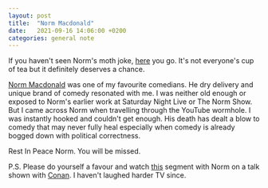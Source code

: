 ```yaml
---
layout: post
title:  "Norm Macdonald"
date:   2021-09-16 14:06:00 +0200
categories: general note
---
```

If you haven't seen Norm's moth joke, [here](https://www.youtube.com/watch?v=YxD3pT8C9-A) you go. It's not everyone's cup of tea but it definitely deserves a chance.

[Norm Macdonald](https://en.wikipedia.org/wiki/Norm_Macdonald) was one of my favourite comedians. He dry delivery and unique brand of comedy resonated with me. I was neither old enough or exposed to Norm's earlier work at Saturday Night Live or The Norm Show. But I came across Norm when travelling through the YouTube wormhole. I was instantly hooked and couldn't get enough. His death has dealt a blow to comedy that may never fully heal especially when comedy is already bogged down with political correctness.

Rest In Peace Norm. You will be missed.

P.S. Please do yourself a favour and watch [this](https://www.youtube.com/watch?v=bKmadR4Ye54) segment with Norm on a talk shown with [Conan](https://en.wikipedia.org/wiki/Conan_O'Brien). I haven't laughed harder TV since.
